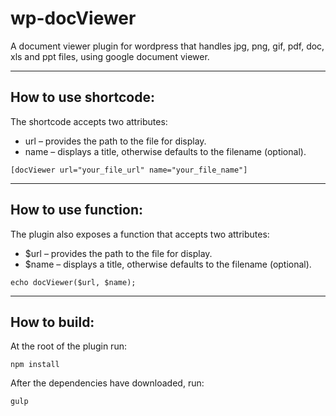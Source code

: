 # wp-docViewer
A document viewer plugin for wordpress that handles jpg, png, gif, pdf, doc, xls and ppt files, using google document viewer.

<hr>

<h2>How to use shortcode:</h2>
<p>The shortcode accepts two attributes:</p>
<ul>
<li>url – provides the path to the file for display.</li>
<li>name – displays a title, otherwise defaults to the filename (optional).</li>
</ul>
<pre><code>[docViewer url="your_file_url" name="your_file_name"]</code></pre>

<hr>

<h2>How to use function:</h2>
<p>The plugin also exposes a function that accepts two attributes:</p>
<ul>
<li>$url – provides the path to the file for display.</li>
<li>$name – displays a title, otherwise defaults to the filename (optional).</li>
</ul>
<pre><code>echo docViewer($url, $name);</code></pre>

<hr>

<h2>How to build:</h2>
<p>At the root of the plugin run:</p>
<pre><code>npm install</code></pre>

<p>After the dependencies have downloaded, run:</p>
<pre><code>gulp</code></pre>
